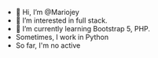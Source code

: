 - 👋 Hi, I’m @Mariojey
- 👀 I’m interested in full stack.
- 🌱 I’m currently learning Bootstrap 5, PHP.
- Sometimes, I work in Python
- So far, I'm no active

<!---
Mariojey/Mariojey is a ✨ special ✨ repository because its `README.md` (this file) appears on your GitHub profile.
You can click the Preview link to take a look at your changes.
--->
